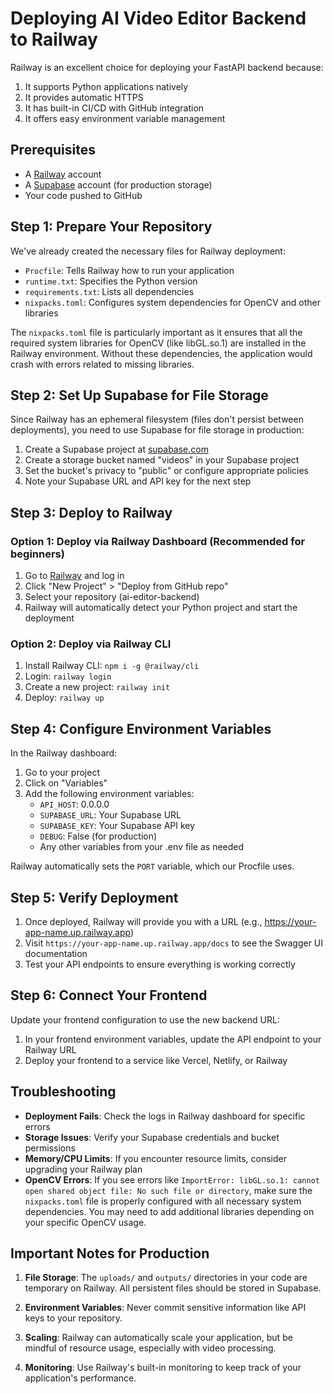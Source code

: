 # Deploying AI Video Editor Backend to Railway

Railway is an excellent choice for deploying your FastAPI backend because:
1. It supports Python applications natively
2. It provides automatic HTTPS
3. It has built-in CI/CD with GitHub integration
4. It offers easy environment variable management

## Prerequisites

- A [Railway](https://railway.app/) account
- A [Supabase](https://supabase.com/) account (for production storage)
- Your code pushed to GitHub

## Step 1: Prepare Your Repository

We've already created the necessary files for Railway deployment:
- `Procfile`: Tells Railway how to run your application
- `runtime.txt`: Specifies the Python version
- `requirements.txt`: Lists all dependencies
- `nixpacks.toml`: Configures system dependencies for OpenCV and other libraries

The `nixpacks.toml` file is particularly important as it ensures that all the required system libraries for OpenCV (like libGL.so.1) are installed in the Railway environment. Without these dependencies, the application would crash with errors related to missing libraries.

## Step 2: Set Up Supabase for File Storage

Since Railway has an ephemeral filesystem (files don't persist between deployments), you need to use Supabase for file storage in production:

1. Create a Supabase project at [supabase.com](https://supabase.com/)
2. Create a storage bucket named "videos" in your Supabase project
3. Set the bucket's privacy to "public" or configure appropriate policies
4. Note your Supabase URL and API key for the next step

## Step 3: Deploy to Railway

### Option 1: Deploy via Railway Dashboard (Recommended for beginners)

1. Go to [Railway](https://railway.app/) and log in
2. Click "New Project" > "Deploy from GitHub repo"
3. Select your repository (ai-editor-backend)
4. Railway will automatically detect your Python project and start the deployment

### Option 2: Deploy via Railway CLI

1. Install Railway CLI: `npm i -g @railway/cli`
2. Login: `railway login`
3. Create a new project: `railway init`
4. Deploy: `railway up`

## Step 4: Configure Environment Variables

In the Railway dashboard:
1. Go to your project
2. Click on "Variables"
3. Add the following environment variables:
   - `API_HOST`: 0.0.0.0
   - `SUPABASE_URL`: Your Supabase URL
   - `SUPABASE_KEY`: Your Supabase API key
   - `DEBUG`: False (for production)
   - Any other variables from your .env file as needed

Railway automatically sets the `PORT` variable, which our Procfile uses.

## Step 5: Verify Deployment

1. Once deployed, Railway will provide you with a URL (e.g., https://your-app-name.up.railway.app)
2. Visit `https://your-app-name.up.railway.app/docs` to see the Swagger UI documentation
3. Test your API endpoints to ensure everything is working correctly

## Step 6: Connect Your Frontend

Update your frontend configuration to use the new backend URL:
1. In your frontend environment variables, update the API endpoint to your Railway URL
2. Deploy your frontend to a service like Vercel, Netlify, or Railway

## Troubleshooting

- **Deployment Fails**: Check the logs in Railway dashboard for specific errors
- **Storage Issues**: Verify your Supabase credentials and bucket permissions
- **Memory/CPU Limits**: If you encounter resource limits, consider upgrading your Railway plan
- **OpenCV Errors**: If you see errors like `ImportError: libGL.so.1: cannot open shared object file: No such file or directory`, make sure the `nixpacks.toml` file is properly configured with all necessary system dependencies. You may need to add additional libraries depending on your specific OpenCV usage.

## Important Notes for Production

1. **File Storage**: The `uploads/` and `outputs/` directories in your code are temporary on Railway. All persistent files should be stored in Supabase.

2. **Environment Variables**: Never commit sensitive information like API keys to your repository.

3. **Scaling**: Railway can automatically scale your application, but be mindful of resource usage, especially with video processing.

4. **Monitoring**: Use Railway's built-in monitoring to keep track of your application's performance.
